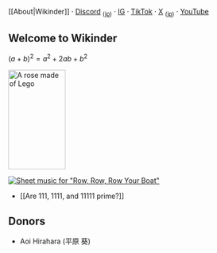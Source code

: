[[About|Wikinder]] · [Discord](https://discord.gg/bgEXkwxnQp) <sub>([jp](https://discord.gg/qPE8DyuVw5))</sub> · [IG](https://www.instagram.com/wikindergarten/) · [TikTok](https://www.tiktok.com/@wikinder) · [X](https://x.com/wikinder) <sub>([jp](https://x.com/wikinderjp))</sub> · [YouTube](https://www.youtube.com/@wikinder)

## Welcome to Wikinder

$(a + b)^2 = a^2 + 2ab + b^2$

<img src="https://github.com/user-attachments/assets/785abd52-dea5-46f6-88a0-41dec4d6e7bc" alt="A rose made of Lego" width="115" height="200">

[![Sheet music for "Row, Row, Row Your Boat"](https://github.com/user-attachments/assets/b2bdc887-b0c1-48bd-9f1c-8c949353850b)](Music-notation-on-computers#row-row-row-your-boat)

* [[Are 111, 1111, and 11111 prime?]]

## Donors

* Aoi Hirahara (平原 葵)
